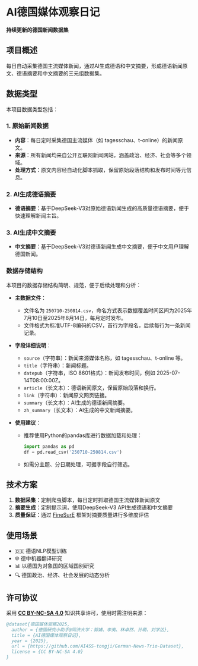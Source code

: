 # AI德国媒体观察日记

**持续更新的德国新闻数据集**  

## 项目概述

每日自动采集德国主流媒体新闻，通过AI生成德语和中文摘要，形成德语新闻原文、德语摘要和中文摘要的三元组数据集。

## 数据类型

本项目数据类型包括：

### 1. 原始新闻数据

- **内容**：每日定时采集德国主流媒体（如 tagesschau、t-online）的新闻原文。
- **来源**：所有新闻均来自公开互联网新闻网站，涵盖政治、经济、社会等多个领域。
- **处理方式**：原文内容经自动化脚本抓取，保留原始段落结构和发布时间等元信息。

### 2. AI生成德语摘要

- **德语摘要**：基于DeepSeek-V3对原始德语新闻生成的高质量德语摘要，便于快速理解新闻主旨。

### 3. AI生成中文摘要

- **中文摘要**：基于DeepSeek-V3对德语新闻生成中文摘要，便于中文用户理解德国新闻。

### 数据存储结构

本项目的数据存储结构简明、规范，便于后续处理和分析：

- **主数据文件**：
  - 文件名为 `250710-250814.csv`，命名方式表示数据覆盖时间区间为2025年7月10日至2025年8月14日，每月定时发布。
  - 文件格式为标准UTF-8编码的CSV，首行为字段名，后续每行为一条新闻记录。

- **字段详细说明**：
  - `source`（字符串）：新闻来源媒体名称，如 tagesschau、t-online 等。
  - `title`（字符串）：新闻标题。
  - `datepub`（字符串，ISO 8601格式）：新闻发布时间，例如 2025-07-14T08:00:00Z。
  - `article`（长文本）：德语新闻原文，保留原始段落和换行。
  - `link`（字符串）：新闻原文网页链接。
  - `summary`（长文本）：AI生成的德语新闻摘要。
  - `zh_summary`（长文本）：AI生成的中文新闻摘要。

- **使用建议**：
  - 推荐使用Python的pandas库进行数据加载和处理：

    ```python
    import pandas as pd
    df = pd.read_csv('250710-250814.csv')
    ```

  - 如需分主题、分日期处理，可据字段自行筛选。

## 技术方案

1. **数据采集**：定制爬虫脚本，每日定时抓取德国主流媒体新闻原文
2. **摘要生成**：定制提示词，使用DeepSeek-V3 API生成德语和中文摘要
3. **质量保证**：通过 [FineSurE](https://github.com/DISL-Lab/FineSurE-ACL24) 框架对摘要质量进行多维度评估

## 使用场景

- 🇩🇪 德语NLP模型训练
- 🌐 德中机器翻译研究
- 📊 以德国为对象国的区域国别研究
- 🔍 德国政治、经济、社会发展的动态分析

## 许可协议
采用 [**CC BY-NC-SA 4.0**](https://creativecommons.org/licenses/by-nc-sa/4.0/) 知识共享许可，使用时需注明来源：
```bibtex
@dataset{德国媒体观察2025,
  author = {德国研究小助手@同济大学：郭婧、李夷、林卓然、孙萌、刘学达},
  title = {AI德国媒体观察日记},
  year = {2025},
  url = {https://github.com/AI4SS-tongji/German-News-Trio-Dataset},
  license = {CC BY-NC-SA 4.0}
}
```
